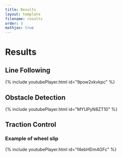 ```yaml
---
title: Results
layout: template
filename: results
order: 3
mathjax: true
--- 
```


# Results






## Line Following

{% include youtubePlayer.html id="9pow2xkvkpc" %}

## Obstacle Detection
{% include youtubePlayer.html id="MYUPyN8ZT10" %}

## Traction Control

### Example of wheel slip

{% include youtubePlayer.html id="f4ebHDm4GFc" %}